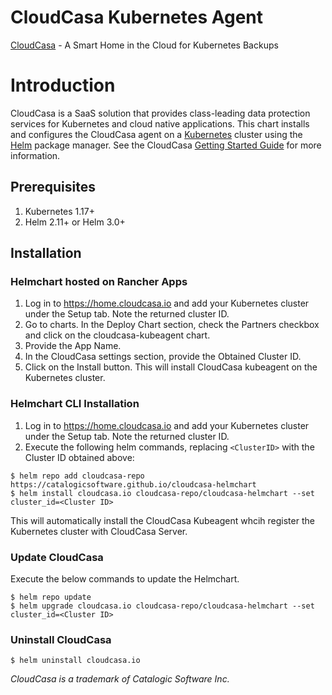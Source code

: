 # CloudCasa Kubernetes Agent

[CloudCasa](https://cloudcasa.io) - A Smart Home in the Cloud for Kubernetes Backups

# Introduction

CloudCasa is a SaaS solution that provides class-leading data protection services for Kubernetes and cloud native applications. This chart installs and configures the CloudCasa agent on a [Kubernetes](http://kubernetes.io) cluster using the [Helm](https://helm.sh) package manager.
See the CloudCasa [Getting Started Guide](https://cloudcasa.io/get-started) for more information.

## Prerequisites

1. Kubernetes 1.17+
2. Helm 2.11+ or Helm 3.0+

## Installation

### Helmchart hosted on Rancher Apps

1. Log in to https://home.cloudcasa.io and add your Kubernetes cluster under the Setup tab. Note the returned cluster ID.
2. Go to charts. In the Deploy Chart section, check the Partners checkbox and click on the cloudcasa-kubeagent chart.
3. Provide the App Name.
4. In the CloudCasa settings section, provide the Obtained Cluster ID.
5. Click on the Install button. This will install CloudCasa kubeagent on the Kubernetes cluster. 

### Helmchart CLI Installation

1. Log in to https://home.cloudcasa.io and add your Kubernetes cluster under the Setup tab. Note the returned cluster ID.
2. Execute the following helm commands, replacing ```<ClusterID>``` with the Cluster ID obtained above:
```
$ helm repo add cloudcasa-repo https://catalogicsoftware.github.io/cloudcasa-helmchart
$ helm install cloudcasa.io cloudcasa-repo/cloudcasa-helmchart --set cluster_id=<Cluster ID>
```
This will automatically install the CloudCasa Kubeagent whcih register the Kubernetes cluster with CloudCasa Server.

### Update CloudCasa
Execute the below commands to update the Helmchart.
```
$ helm repo update
$ helm upgrade cloudcasa.io cloudcasa-repo/cloudcasa-helmchart --set cluster_id=<Cluster ID>
```

### Uninstall CloudCasa
```
$ helm uninstall cloudcasa.io
```

*CloudCasa is a trademark of Catalogic Software Inc.*
